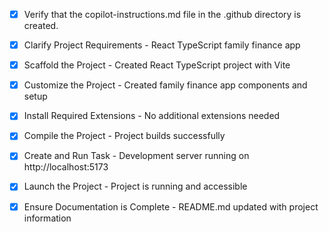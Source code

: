<!-- Use this file to provide workspace-specific custom instructions to Copilot. For more details, visit https://code.visualstudio.com/docs/copilot/copilot-customization#_use-a-githubcopilotinstructionsmd-file -->
- [x] Verify that the copilot-instructions.md file in the .github directory is created.

- [x] Clarify Project Requirements - React TypeScript family finance app

- [x] Scaffold the Project - Created React TypeScript project with Vite

- [x] Customize the Project - Created family finance app components and setup

- [x] Install Required Extensions - No additional extensions needed

- [x] Compile the Project - Project builds successfully

- [x] Create and Run Task - Development server running on http://localhost:5173

- [x] Launch the Project - Project is running and accessible

- [x] Ensure Documentation is Complete - README.md updated with project information
